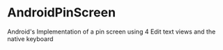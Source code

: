 # AndroidPinScreen
Android's Implementation of a pin screen using 4 Edit text views and the native keyboard
